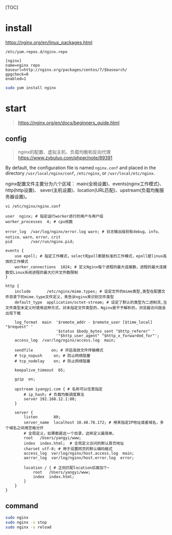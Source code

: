 [TOC]

# install

<https://nginx.org/en/linux_packages.html>

`/etc/yum.repos.d/nginx.repo`

```
[nginx]
name=nginx repo
baseurl=http://nginx.org/packages/centos/7/$basearch/
gpgcheck=0
enabled=1
```

```bash
sudo yum install nginx
```

# start

> https://nginx.org/en/docs/beginners_guide.html

## config

> nginx的配置、虚拟主机、负载均衡和反向代理 https://www.zybuluo.com/phper/note/89391

By default, the configuration file is named `nginx.conf` and placed in the directory `/usr/local/nginx/conf`, `/etc/nginx`, or `/usr/local/etc/nginx`.

nginx配置文件主要分为六个区域： 
main(全局设置)、events(nginx工作模式)、http(http设置)、 
sever(主机设置)、location(URL匹配)、upstream(负载均衡服务器设置)。

`vi /etc/nginx/nginx.conf`

```nginx
user  nginx; # 指定运行worker进行的用户与用户组 
worker_processes  4; # cpu核数

error_log  /var/log/nginx/error.log warn; # 日志输出级别有debug、info、notice、warn、error、crit
pid        /var/run/nginx.pid;

events {
    use epoll; # 指定工作模式，select和poll都是标准的工作模式，epoll是linux高效的工作模式
    worker_connections  1024; # 定义Nginx每个进程的最大连接数，进程的最大连接数受Linux系统进程的最大打开文件数限制
}

http {
    include       /etc/nginx/mime.types; # 设定文件的mime类型,类型在配置文件目录下的mime.type文件定义，来告诉nginx来识别文件类型
    default_type  application/octet-stream; # 设定了默认的类型为二进制流,当文件类型未定义时使用这种方式，对未指定文件类型的，Nginx是不予解析的，浏览器访问就会出现下载

    log_format  main  '$remote_addr - $remote_user [$time_local] "$request" '
                      '$status $body_bytes_sent "$http_referer" '
                      '"$http_user_agent" "$http_x_forwarded_for"';
    access_log  /var/log/nginx/access.log  main;

    sendfile        on; # 开启高效文件传输模式
    # tcp_nopush     on; # 防止网络阻塞
    # tcp_nodelay	 on; # 防止网络阻塞

    keepalive_timeout  65;

    gzip  on;
    
    upstream iyangyi.com { # 名称可以任意指定
        # ip_hash; # 负载均衡调度算法
        server 192.168.12.1:80;
    }

    server {
        listen       80;
        server_name  localhost 10.48.78.172; # 用来指定IP地址或者域名，多个域名之间用空格分开
        # 全局定义，如果都是这一个目录，这样定义最简单。
        root   /Users/yangyi/www;
        index  index.html;  # 全局定义访问的默认首页地址
        charset utf-8; # 用于设置网页的默认编码格式
        access_log  var/log/nginx/host.access.log  main;
        aerror_log  var/log/nginx/host.error.log  error;
        
        location / { # 正则匹配location后面加个~
            root   /Users/yangyi/www;
            index  index.html;
        }
    }
}

```

## command

```bash
sudo nginx
sudo nginx -s stop
sudo nginx -s reload
```

